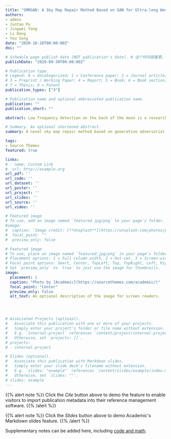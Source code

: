 ```yaml
---
title: "SMRGAN: A Sky Map Repair Method Based on GAN for Ultra-long Wavelength Astronomical Observation Array"
authors:
- admin
- Juntao Pu
- Jingwei Yang
- Li Deng
- You Song
date: "2020-10-28T00:00:00Z"
doi: ""

# Schedule page publish date (NOT publication's date). # 这个时间很重要，必须要写，且不可以迟于上面的时间
publishDate: "2020-09-30T00:00:00Z"

# Publication type.
# Legend: 0 = Uncategorized; 1 = Conference paper; 2 = Journal article;
# 3 = Preprint / Working Paper; 4 = Report; 5 = Book; 6 = Book section;
# 7 = Thesis; 8 = Patent
publication_types: ["3"]

# Publication name and optional abbreviated publication name.
publication: ""
publication_short: ""

abstract: Low frequency detection on the back of the moon is a research hotspot in recent years, and the Chang’e project in China has taken a step forward to it. In March 2018, The Chinese Academy of Sciences launched a pilot project of space science, which is ultra long wavelength astronomical observation array background model project (known as “Hongmeng Project” in China). The ultra-long wavelength astronomical observation array consists of one mother satellite and eight daughter satellites, forming a spatially distributed interference array in the lunar orbit. Shielded from the Earth-originated radio frequency interferences, this mission will discovery the unexplored part of electromagnetic spectrum, and will become a milestone in radio astronomy and space exploration. Mapping the sky below 30 MHz using the array of satellites is a major goal of this mission. In order to obtain the whole high-accuracy sky map, conventional method is to continuously increase the satellites’ sampling time, so that the sampling data can approach to the full sampling data step by step.  A novel sky map repair method based on generative adversarial networks is proposed by this paper. Generative adversary networks consist of a generator network and a discriminator network, which can achieve image-to-image translation by learning the correspond from image-to-image. Thus, this network can obtain the high-precision sky map from the low-precision sky map. Firstly, using the radio astronomy imaging algorithm to get low-precision sky maps from satellites’ sampling data. Then, the generative adversary networks are trained with the low-precision sky maps and the correspond high-accuracy sky maps as training sets. Finally, another set of low-precision sky maps are used as the test sets to evaluate the network results by comparing the similarity between the outputs of the networks with the high-precision sky maps. The simulation results show that the sky map obtained by this method is more similar to the whole high-precision sky map than conventional method both in the peak signal-to-noise ratio and in the structural similarity, which means that this method can achieve more accurate sky map than conventional method.

# Summary. An optional shortened abstract.
summary: A novel sky map repair method based on generative adversarial networks is proposed by this paper. Generative adversary networks consist of a generator network and a discriminator network, which can achieve image-to-image translation by learning the correspond from image-to-image. Thus, this network can obtain the high-precision sky map from the low-precision sky map. 

tags:
- Source Themes
featured: true

links:
# - name: Custom Link
#  url: http://example.org
url_pdf: ''
url_code: ''
url_dataset: ''
url_poster: ''
url_project: ''
url_slides: ''
url_source: ''
url_video: ''

# Featured image
# To use, add an image named `featured.jpg/png` to your page's folder. 
#image:
#  caption: 'Image credit: [**Unsplash**](https://unsplash.com/photos/pLCdAaMFLTE)'
#  focal_point: ""
#  preview_only: false

# Featured image
# To use, place an image named `featured.jpg/png` in your page's folder.
# Placement options: 1 = Full column width, 2 = Out-set, 3 = Screen-width
# Focal point options: Smart, Center, TopLeft, Top, TopRight, Left, Right, BottomLeft, Bottom, BottomRight
# Set `preview_only` to `true` to just use the image for thumbnails.
image:
  placement: 1
  caption: "Photo by [Academic](https://sourcethemes.com/academic/)"
  focal_point: "Center"
  preview_only: false
  alt_text: An optional description of the image for screen readers.




# Associated Projects (optional).
#   Associate this publication with one or more of your projects.
#   Simply enter your project's folder or file name without extension.
#   E.g. `internal-project` references `content/project/internal-project/index.md`.
#   Otherwise, set `projects: []`.
# projects:
# - internal-project

# Slides (optional).
#   Associate this publication with Markdown slides.
#   Simply enter your slide deck's filename without extension.
#   E.g. `slides: "example"` references `content/slides/example/index.md`.
#   Otherwise, set `slides: ""`.
# slides: example
---
```


{{% alert note %}}
Click the *Cite* button above to demo the feature to enable visitors to import publication metadata into their reference management software.
{{% /alert %}}

{{% alert note %}}
Click the *Slides* button above to demo Academic's Markdown slides feature.
{{% /alert %}}

Supplementary notes can be added here, including [code and math](https://sourcethemes.com/academic/docs/writing-markdown-latex/).

